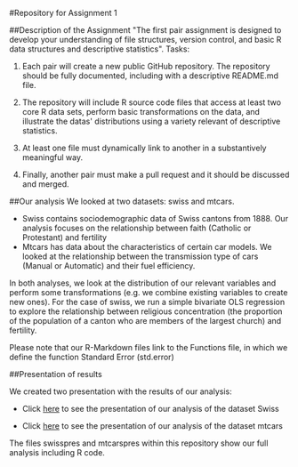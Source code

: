 #Repository for Assignment 1

##Description of the Assignment
"The first pair assignment is designed to develop your understanding of file structures, version control, and basic R data structures and descriptive statistics". 
Tasks:

1. Each pair will create a new public GitHub repository. The repository should be fully documented, including with a descriptive README.md file. 

2. The repository will include R source code files that access at least two core R data sets, perform basic transformations on the data, and illustrate the datas' distributions using a variety relevant of descriptive statistics. 

3. At least one file must dynamically link to another in a substantively meaningful way. 

4. Finally, another pair must make a pull request and it should be discussed and merged. 

##Our analysis
We looked at two datasets: swiss and mtcars. 
* Swiss contains sociodemographic data of Swiss cantons from 1888. Our analysis focuses on the relationship between faith (Catholic or Protestant) and fertility
* Mtcars has data about the characteristics of certain car models. We looked at the relationship between the transmission type of cars (Manual or Automatic) and their fuel efficiency.

In both analyses, we look at the distribution of our relevant variables and perform some transformations (e.g. we combine existing variables to create new ones). For the case of swiss, we run a simple bivariate OLS regression to explore the relationship between religious concentration (the proportion of the population of a canton who are members of the largest church) and fertility.

Please note that our R-Markdown files link to the Functions file, in which we define the function Standard Error (std.error)

##Presentation of results

We created two presentation with the results of our analysis:

* Click [here](https://cdn.rawgit.com/gtarriba/GabrielRepo/v0001/swisspres.html) to see the presentation of our analysis of the dataset Swiss

* Click [here](https://cdn.rawgit.com/gtarriba/GabrielRepo/v0001/mtcarspres.html) to see the presentation of our analysis of the dataset mtcars

The files swisspres and mtcarspres within this repository show our full analysis including R code.

